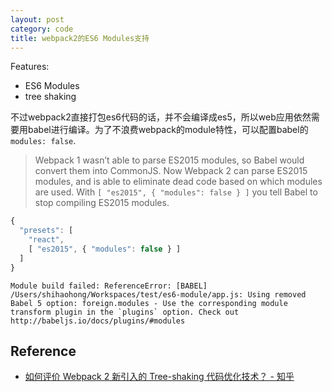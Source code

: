 ```yaml
---
layout: post
category: code
title: webpack2的ES6 Modules支持
---
```


Features:

- ES6 Modules
- tree shaking

不过webpack2直接打包es6代码的话，并不会编译成es5，所以web应用依然需要用babel进行编译。为了不浪费webpack的module特性，可以配置babel的``modules: false``.

> Webpack 1 wasn’t able to parse ES2015 modules, so Babel would convert them into CommonJS. Now Webpack 2 can parse ES2015 modules, and is able to eliminate dead code based on which modules are used. With ``[ "es2015", { "modules": false } ]`` you tell Babel to stop compiling ES2015 modules.

```javascript
{
  "presets": [
    "react",
    [ "es2015", { "modules": false } ]
  ]
}
```

```
Module build failed: ReferenceError: [BABEL] /Users/shihaohong/Workspaces/test/es6-module/app.js: Using removed Babel 5 option: foreign.modules - Use the corresponding module transform plugin in the `plugins` option. Check out http://babeljs.io/docs/plugins/#modules
```


## Reference

- [如何评价 Webpack 2 新引入的 Tree-shaking 代码优化技术？ - 知乎](https://www.zhihu.com/question/41922432/answer/93346223)
